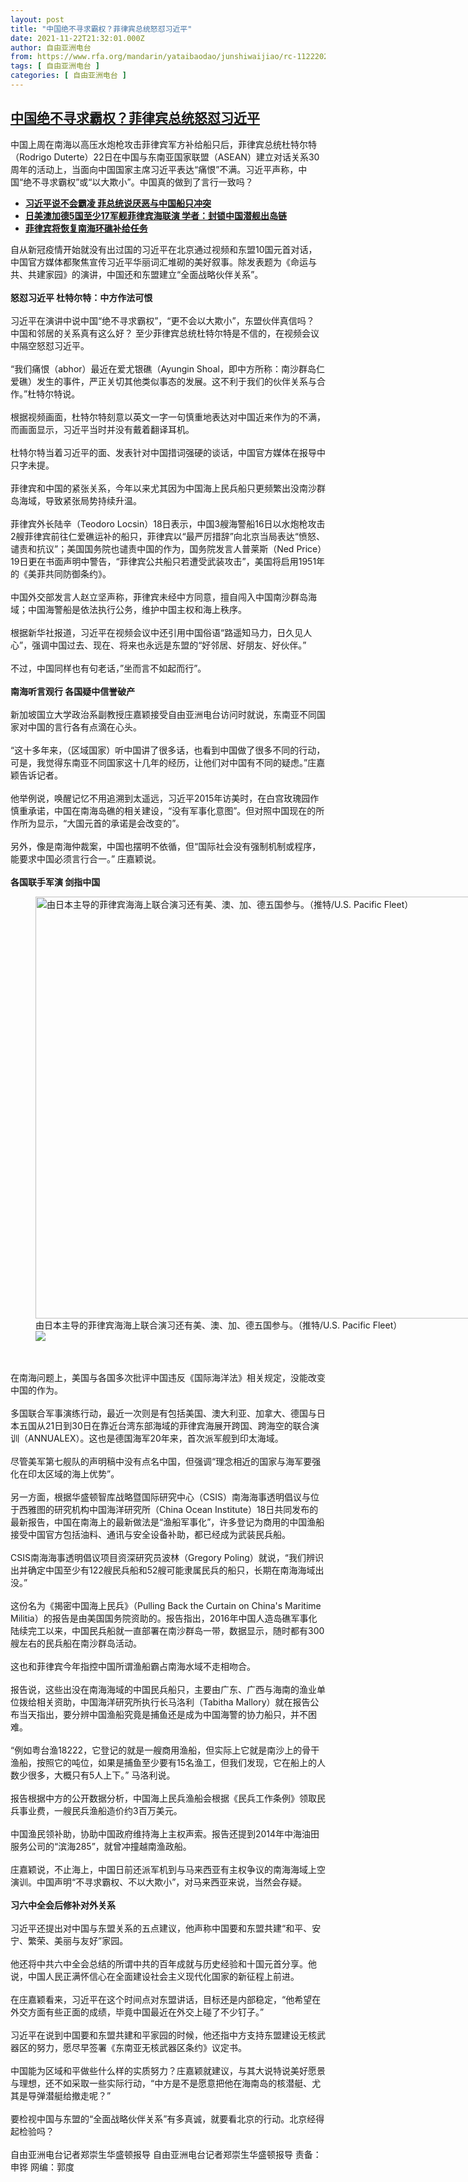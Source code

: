 ```yaml
---
layout: post
title: "中国绝不寻求霸权？菲律宾总统怒怼习近平"
date: 2021-11-22T21:32:01.000Z
author: 自由亚洲电台
from: https://www.rfa.org/mandarin/yataibaodao/junshiwaijiao/rc-11222021141820.html
tags: [ 自由亚洲电台 ]
categories: [ 自由亚洲电台 ]
---
```

<!--1637616721000-->
[中国绝不寻求霸权？菲律宾总统怒怼习近平](https://www.rfa.org/mandarin/yataibaodao/junshiwaijiao/rc-11222021141820.html)
------

<div>
<p>中国上周在南海以高压水炮枪攻击菲律宾军方补给船只后，菲律宾总统杜特尔特（Rodrigo Duterte）22日在中国与东南亚国家联盟（ASEAN）建立对话关系30周年的活动上，当面向中国国家主席习近平表达“痛恨”不满。习近平声称，中国“绝不寻求霸权”或“以大欺小”。中国真的做到了言行一致吗？</p><ul><li><strong><a href="https://www.rfa.org/mandarin/Xinwen/5-11222021122139.html">习近平说不会霸凌 菲总统说厌恶与中国船只冲突</a></strong></li><li><strong><a href="https://www.rfa.org/mandarin/yataibaodao/junshiwaijiao/hx-11222021070000.html">日美澳加德5国至少17军舰菲律宾海联演 学者：封锁中国潜舰出岛链</a></strong></li><li><a href="https://www.rfa.org/mandarin/Xinwen/10-11212021155509.html"><strong>菲律宾将恢复南海环礁补给任务</strong></a></li></ul><p>自从新冠疫情开始就没有出过国的习近平在北京通过视频和东盟10国元首对话，中国官方媒体都聚焦宣传习近平华丽词汇堆砌的美好叙事。除发表题为《命运与共、共建家园》的演讲，中国还和东盟建立“全面战略伙伴关系”。<br/><br/><strong>怒怼习近平 杜特尔特：中方作法可恨</strong><br/><br/>习近平在演讲中说中国“绝不寻求霸权”，“更不会以大欺小”，东盟伙伴真信吗？ 中国和邻居的关系真有这么好？ 至少菲律宾总统杜特尔特是不信的，在视频会议中隔空怒怼习近平。<br/><br/>“我们痛恨（abhor）最近在爱尤银礁（Ayungin Shoal，即中方所称：南沙群岛仁爱礁）发生的事件，严正关切其他类似事态的发展。这不利于我们的伙伴关系与合作。”杜特尔特说。<br/><br/>根据视频画面，杜特尔特刻意以英文一字一句慎重地表达对中国近来作为的不满，而画面显示，习近平当时并没有戴着翻译耳机。<br/><br/>杜特尔特当着习近平的面、发表针对中国措词强硬的谈话，中国官方媒体在报导中只字未提。<br/><br/>菲律宾和中国的紧张关系，今年以来尤其因为中国海上民兵船只更频繁出没南沙群岛海域，导致紧张局势持续升温。<br/><br/>菲律宾外长陆辛（Teodoro Locsin）18日表示，中国3艘海警船16日以水炮枪攻击2艘菲律宾前往仁爱礁运补的船只，菲律宾以“最严厉措辞”向北京当局表达“愤怒、谴责和抗议”；美国国务院也谴责中国的作为，国务院发言人普莱斯（Ned Price）19日更在书面声明中警告，“菲律宾公共船只若遭受武装攻击”，美国将启用1951年的《美菲共同防御条约》。<br/><br/>中国外交部发言人赵立坚声称，菲律宾未经中方同意，擅自闯入中国南沙群岛海域；中国海警船是依法执行公务，维护中国主权和海上秩序。<br/><br/>根据新华社报道，习近平在视频会议中还引用中国俗语“路遥知马力，日久见人心”，强调中国过去、现在、将来也永远是东盟的“好邻居、好朋友、好伙伴。”<br/><br/>不过，中国同样也有句老话，”坐而言不如起而行”。<br/><br/><strong>南海听言观行 各国疑中信誉破产</strong><br/><br/>新加坡国立大学政治系副教授庄嘉颖接受自由亚洲电台访问时就说，东南亚不同国家对中国的言行各有点滴在心头。<br/><br/>“这十多年来，（区域国家）听中国讲了很多话，也看到中国做了很多不同的行动，可是，我觉得东南亚不同国家这十几年的经历，让他们对中国有不同的疑虑。”庄嘉颖告诉记者。<br/><br/>他举例说，唤醒记忆不用追溯到太遥远，习近平2015年访美时，在白宫玫瑰园作慎重承诺，中国在南海岛礁的相关建设，“没有军事化意图”。但对照中国现在的所作所为显示，“大国元首的承诺是会改变的”。<br/><br/>另外，像是南海仲裁案，中国也摆明不依循，但“国际社会没有强制机制或程序，能要求中国必须言行合一。” 庄嘉颖说。<br/><br/><strong>各国联手军演 剑指中国</strong></p><p><figure class="image-richtext image-inline captioned" style="width:1200px;"><img alt="由日本主导的菲律宾海海上联合演习还有美、澳、加、德五国参与。（推特/U.S. Pacific Fleet）" height="675" src="https://www.rfa.org/mandarin/yataibaodao/junshiwaijiao/rc-11222021141820.html/3c19ec23-9a1c-4343-903b-e97163217ab6.jpeg/@@images/6a62f0b4-f9bc-4567-b0e0-5a885f887050.jpeg" title="2" width="1200"/><figcaption class="image-caption">由日本主导的菲律宾海海上联合演习还有美、澳、加、德五国参与。（推特/U.S. Pacific Fleet）</figcaption><small></small><div id="zoomattribute"><a data-caption="由日本主导的菲律宾海海上联合演习还有美、澳、加、德五国参与。（推特/U.S. Pacific Fleet）" data-fancybox="" href="https://www.rfa.org/mandarin/yataibaodao/junshiwaijiao/rc-11222021141820.html/3c19ec23-9a1c-4343-903b-e97163217ab6.jpeg" id="single_image" title="由日本主导的菲律宾海海上联合演习还有美、澳、加、德五国参与。（推特/U.S. Pacific Fleet）"><img src="/++plone++rfa-resources/img/icon-zoom.png"/></a></div></figure><br/><br/>在南海问题上，美国与各国多次批评中国违反《国际海洋法》相关规定，没能改变中国的作为。<br/><br/>多国联合军事演练行动，最近一次则是有包括美国、澳大利亚、加拿大、德国与日本五国从21日到30日在靠近台湾东部海域的菲律宾海展开跨国、跨海空的联合演训（ANNUALEX）。这也是德国海军20年来，首次派军舰到印太海域。<br/><br/>尽管美军第七舰队的声明稿中没有点名中国，但强调“理念相近的国家与海军要强化在印太区域的海上优势”。<br/><br/>另一方面，根据华盛顿智库战略暨国际研究中心（CSIS）南海海事透明倡议与位于西雅图的研究机构中国海洋研究所（China Ocean Institute）18日共同发布的最新报告，中国在南海上的最新做法是“渔船军事化”，许多登记为商用的中国渔船接受中国官方包括油料、通讯与安全设备补助，都已经成为武装民兵船。<br/><br/>CSIS南海海事透明倡议项目资深研究员波林（Gregory Poling）就说，“我们辨识出并确定中国至少有122艘民兵船和52艘可能隶属民兵的船只，长期在南海海域出没。”<br/><br/>这份名为《揭密中国海上民兵》（Pulling Back the Curtain on China's Maritime Militia）的报告是由美国国务院资助的。报告指出，2016年中国人造岛礁军事化陆续完工以来，中国民兵船就一直部署在南沙群岛一带，数据显示，随时都有300艘左右的民兵船在南沙群岛活动。<br/><br/>这也和菲律宾今年指控中国所谓渔船霸占南海水域不走相吻合。<br/><br/>报告说，这些出没在南海海域的中国民兵船只，主要由广东、广西与海南的渔业单位拨给相关资助，中国海洋研究所执行长马洛利（Tabitha Mallory）就在报告公布当天指出，要分辨中国渔船究竟是捕鱼还是成为中国海警的协力船只，并不困难。<br/><br/>“例如粤台渔18222，它登记的就是一艘商用渔船，但实际上它就是南沙上的骨干渔船，按照它的吨位，如果是捕鱼至少要有15名渔工，但我们发现，它在船上的人数少很多，大概只有5人上下。” 马洛利说。<br/><br/>报告根据中方的公开数据分析，中国海上民兵渔船会根据《民兵工作条例》领取民兵事业费，一艘民兵渔船造价约3百万美元。<br/><br/>中国渔民领补助，协助中国政府维持海上主权声索。报告还提到2014年中海油田服务公司的“滨海285”，就曾冲撞越南渔政船。<br/><br/>庄嘉颖说，不止海上，中国日前还派军机到与马来西亚有主权争议的南海海域上空演训。中国声明“不寻求霸权、不以大欺小”，对马来西亚来说，当然会存疑。<br/><br/><strong>习六中全会后修补对外关系</strong><br/><br/>习近平还提出对中国与东盟关系的五点建议，他声称中国要和东盟共建“和平、安宁、繁荣、美丽与友好”家园。<br/><br/>他还将中共六中全会总结的所谓中共的百年成就与历史经验和十国元首分享。他说，中国人民正满怀信心在全面建设社会主义现代化国家的新征程上前进。<br/><br/>在庄嘉颖看来，习近平在这个时间点对东盟讲话，目标还是内部稳定，“他希望在外交方面有些正面的成绩，毕竟中国最近在外交上碰了不少钉子。”<br/><br/>习近平在说到中国要和东盟共建和平家园的时候，他还指中方支持东盟建设无核武器区的努力，愿尽早签署《东南亚无核武器区条约》议定书。<br/><br/>中国能为区域和平做些什么样的实质努力？庄嘉颖就建议，与其大说特说美好愿景与理想，还不如采取一些实际行动，“中方是不是愿意把他在海南岛的核潜艇、尤其是导弹潜艇给撤走呢？”<br/><br/>要检视中国与东盟的“全面战略伙伴关系”有多真诚，就要看北京的行动。北京经得起检验吗？<br/><br/>自由亚洲电台记者郑崇生华盛顿报导 自由亚洲电台记者郑崇生华盛顿报导 责备：申铧 网编：郭度</p><p></p><p></p><p></p>
</div>
